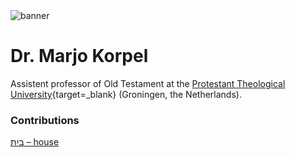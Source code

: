 <html><body><img id="banner" src="/images/banner.png" alt="banner" /></body></html>

# **Dr. Marjo Korpel**

Assistent professor of Old Testament at the 
[Protestant Theological University](https://www.pthu.nl/){target=_blank} (Groningen, the Netherlands).

### Contributions
[בַּיִת – house](../words/house.md)<br>